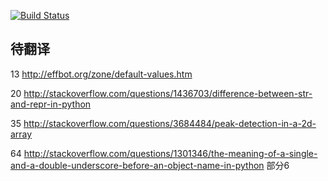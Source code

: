 [![Build Status](https://www.gitbook.io/button/status/book/taizilongxu/stackoverflow-about-python)](https://www.gitbook.io/book/taizilongxu/stackoverflow-about-python/activity)

## 待翻译

13 http://effbot.org/zone/default-values.htm

20 http://stackoverflow.com/questions/1436703/difference-between-str-and-repr-in-python

35 http://stackoverflow.com/questions/3684484/peak-detection-in-a-2d-array

64 http://stackoverflow.com/questions/1301346/the-meaning-of-a-single-and-a-double-underscore-before-an-object-name-in-python 部分6
